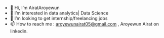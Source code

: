 - 👋 Hi, I’m AiratAroyewun
- 👀 I’m interested in data analytics| Data Science
- 💞️ I’m looking to get internship/freelancing jobs
- 📫 How to reach me : aroyewunairat05@gmail.com , Aroyewun Airat on linkedin.

<!---
AiratAroyewun/AiratAroyewun is a ✨ special ✨ repository because its `README.md` (this file) appears on your GitHub profile.
You can click the Preview link to take a look at your changes.
--->
